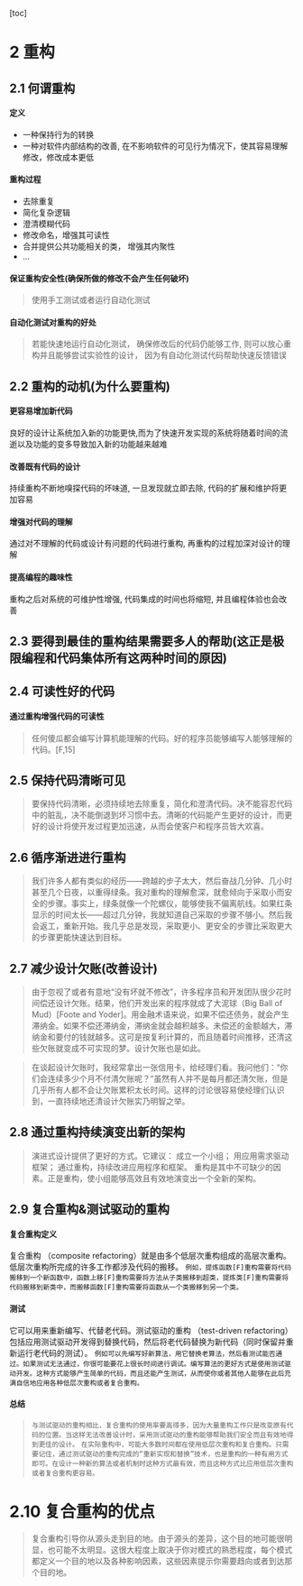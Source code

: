 [toc]
# 2 重构



## 2.1 何谓重构
#### 定义
- 一种保持行为的转换
- 一种对软件内部结构的改善, 在不影响软件的可见行为情况下，使其容易理解修改，修改成本更低
#### 重构过程
- 去除重复
- 简化复杂逻辑
- 澄清模糊代码
- 修改命名，增强其可读性
- 合并提供公共功能相关的类， 增强其内聚性
- ...
#### 保证重构安全性(确保所做的修改不会产生任何破坏)
> 使用手工测试或者运行自动化测试 
#### 自动化测试对重构的好处
> 若能快速地运行自动化测试， 确保修改后的代码仍能够工作, 则可以放心重构并且能够尝试实验性的设计， 因为有自动化测试代码帮助快速反馈错误



## 2.2 重构的动机(为什么要重构)
#### 更容易增加新代码
良好的设计让系统加入新的功能更快,而为了快速开发实现的系统将随着时间的流逝以及功能的变多导致加入新的功能越来越难
#### 改善既有代码的设计
持续重构不断地嗅探代码的坏味道, 一旦发现就立即去除, 代码的扩展和维护将更加容易
#### 增强对代码的理解
通过对不理解的代码或设计有问题的代码进行重构, 再重构的过程加深对设计的理解
#### 提高编程的趣味性
重构之后对系统的可维护性增强, 代码集成的时间也将缩短, 并且编程体验也会改善



## 2.3 要得到最佳的重构结果需要多人的帮助(这正是极限编程和代码集体所有这两种时间的原因)



## 2.4 可读性好的代码
#### 通过重构增强代码的可读性
> 任何傻瓜都会编写计算机能理解的代码。好的程序员能够编写人能够理解的代码。[F,15]



## 2.5 保持代码清晰可见
> 要保持代码清晰，必须持续地去除重复，简化和澄清代码。决不能容忍代码中的脏乱，决不能倒退到坏习惯中去。清晰的代码能产生更好的设计，而更好的设计将使开发过程更加迅速，从而会使客户和程序员皆大欢喜。



## 2.6 循序渐进进行重构
> 我们许多人都有类似的经历——跨越的步子太大，然后奋战几分钟、几小时甚至几个日夜，以重得绿条。我对重构的理解愈深，就愈倾向于采取小而安全的步骤。事实上，绿条就像一个陀螺仪，能够使我不偏离航线。如果红条显示的时间太长——超过几分钟，我就知道自己采取的步骤不够小。然后我会返工，重新开始。我几乎总是发现，采取更小、更安全的步骤比采取更大的步骤更能快速达到目标。



## 2.7 减少设计欠账(改善设计)
> 由于忽视了或者有意地“没有坏就不修改”，许多程序员和开发团队很少花时间偿还设计欠账。结果，他们开发出来的程序就成了大泥球（Big Ball of Mud）[Foote and Yoder]。用金融术语来说，如果不偿还债务，就会产生滞纳金。如果不偿还滞纳金，滞纳金就会越积越多。未偿还的金额越大，滞纳金和要付的钱就越多。这可是按复利计算的，而且随着时间推移，还清这些欠账就变成不可实现的梦。设计欠账也是如此。

> 在谈起设计欠账时，我经常拿出一张信用卡，给经理们看。我问他们：“你们会连续多少个月不付清欠账呢？”虽然有人并不是每月都还清欠账，但是几乎所有人都不会让欠账累积太长时间。这样的讨论很容易使经理们认识到，一直持续地还清设计欠账实乃明智之举。



## 2.8 通过重构持续演变出新的架构
> 演进式设计提供了更好的方式。它建议：
成立一个小组；
用应用需求驱动框架；
通过重构，持续改进应用程序和框架。
重构是其中不可缺少的因素。正是重构，使小组能够高效且有效地演变出一个全新的架构。



## 2.9 复合重构&测试驱动的重构
#### 复合重构定义
复合重构 （composite refactoring）就是由多个低层次重构组成的高层次重构。低层次重构所完成的许多工作都涉及代码的搬移。
`例如，提炼函数[F]重构需要将代码搬移到一个新函数中，函数上移[F]重构需要将方法从子类搬移到超类，提炼类[F]重构需要将代码搬移到新类中，而搬移函数[F]重构需要将函数从一个类搬移到另一个类。`
#### 测试
它可以用来重新编写、代替老代码。测试驱动的重构 （test-driven refactoring）包括应用测试驱动开发得到替换代码，然后将老代码替换为新代码（同时保留并重新运行老代码的测试）。
`例如可以先编写好新算法，用它替换老算法，然后看测试能否通过。如果测试无法通过，你很可能要花上很长时间进行调试。编写算法的更好方式是使用测试驱动开发。这种方式能够产生简单的代码，而且还能产生测试，从而使你或者其他人能够在此后充满自信地应用各种低层次重构或者复合重构。`
#### 总结
> `与测试驱动的重构相比，复合重构的使用率要高得多，因为大量重构工作只是改变原有代码的位置。当这样无法改善设计时，采用测试驱动的重构能够帮助我们安全而且有效地得到更佳的设计。`
> `在实际重构中，可能大多数时间都在使用低层次重构和复合重构。只需要记住，通过测试驱动的重构完成的“重新实现和替换”技术，也是重构的一种有用方式即可。在设计一种新的算法或者机制时这种方式最有效，而且这种方式比应用低层次重构或者复合重构更容易。`



# 2.10 复合重构的优点
> 复合重构引导你从源头走到目的地。由于源头的差异，这个目的地可能很明显，也可能不太明显。这很大程度上取决于你对模式的熟悉程度，每个模式都定义一个目的地以及各种影响因素，这些因素提示你需要趋向或者到达那个目的地。